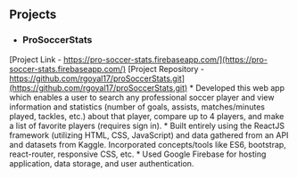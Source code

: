 ## Projects
* ### ProSoccerStats
[Project Link - https://pro-soccer-stats.firebaseapp.com/](https://pro-soccer-stats.firebaseapp.com/)
[Project Repository - https://github.com/rgoyal17/proSoccerStats.git](https://github.com/rgoyal17/proSoccerStats.git)
    * Developed this web app which enables a user to search any professional soccer player and view information and statistics (number of goals, assists, matches/minutes played, tackles, etc.) about that player, compare up to 4 players, and make a list of favorite players (requires sign in).
    * Built entirely using the ReactJS framework (utilizing HTML, CSS, JavaScript) and data gathered from an API and datasets from Kaggle. Incorporated concepts/tools like ES6, bootstrap, react-router, responsive CSS, etc.
    * Used Google Firebase for hosting application, data storage, and user authentication. 
